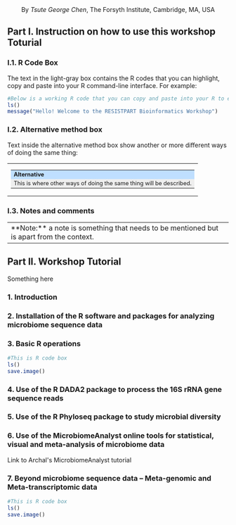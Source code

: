 <div align="center">By <i>Tsute George Chen</i>, The Forsyth Institute, Cambridge, MA, USA</div>

## Part I. Instruction on how to use this workshop Toturial

### I.1. R Code Box
The text in the light-gray box contains the R codes that you can highlight, copy and paste into your R command-line interface.
For example:
``` R
#Below is a working R code that you can copy and paste into your R to execuate some R commands
ls()
message("Hello! Welcome to the RESISTPART Bioinformatics Workshop")
```

### I.2. Alternative method box

Text inside the alternative method box show another or more different ways of doing the same thing:

<table style="border:0px" cellspacing="0" cellpadding="0"><tr><td>
<table style="text-align:left;background-color:#EEEEEE;font-size:0.8em">
  <tr><td width="100%" bgcolor="#BFDFFF"><b>Alternative</b></td></tr>
<tr><td>This is where other ways of doing the same thing will be described.</td></tr></table>
</td></tr></table>

### I.3. Notes and comments

<table><tr><td>
**Note:** a note is something that needs to be mentioned but is apart from the context.
</td></tr></table>

## Part II. Workshop Tutorial

Something here
### 1. Introduction

### 2. Installation of the R software and packages for analyzing microbiome sequence data

### 3. Basic R operations

```R
#This is R code box
ls()
save.image()
```

### 4. Use of the R DADA2 package to process the 16S rRNA gene sequence reads

### 5. Use of the R Phyloseq package to study microbial diversity

### 6. Use of the MicrobiomeAnalyst online tools for statistical, visual and meta-analysis of microbiome data

Link to Archal's MicrobiomeAnalyst tutorial

### 7. Beyond microbiome sequence data – Meta-genomic and Meta-transcriptomic data


```R
#This is R code box
ls()
save.image()
```
